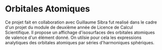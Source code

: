 # Orbitales Atomiques
 Ce projet fait en collaboration avec Guillaume Sibra fut realisé dans le cadre d'un projet du module de deuxième année de Licence de Calcul Scientifique. Il propose un affichage d'isosurfaces des orbitales atomiques de valence d'un élément donné. On utilsie pour cela les expressions analytiques des orbitales atomiques par séries d'harmoniques sphériques.
